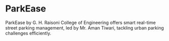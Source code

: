 # ParkEase
ParkEase by G. H. Raisoni College of Engineering offers smart real-time street parking management, led by Mr. Aman Tiwari, tackling urban parking challenges efficiently.
